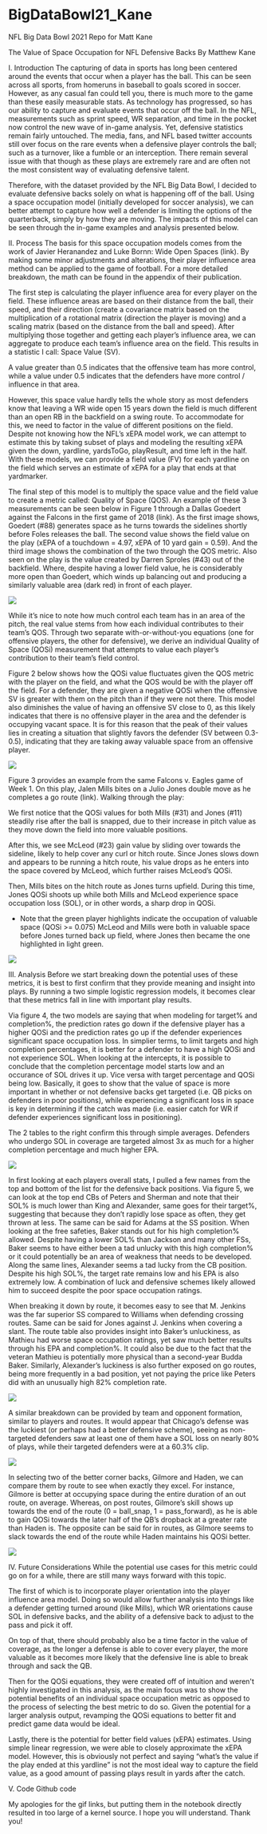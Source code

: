 # BigDataBowl21_Kane
NFL Big Data Bowl 2021 Repo for Matt Kane

The Value of Space Occupation for NFL Defensive Backs
By Matthew Kane

I. Introduction
The capturing of data in sports has long been centered around the events that occur when a player has the ball. This can be seen across all sports, from homeruns in baseball to goals scored in soccer. However, as any casual fan could tell you, there is much more to the game than these easily measurable stats. As technology has progressed, so has our ability to capture and evaluate events that occur off the ball. In the NFL, measurements such as sprint speed, WR separation, and time in the pocket now control the new wave of in-game analysis. Yet, defensive statistics remain fairly untouched. The media, fans, and NFL based twitter accounts still over focus on the rare events when a defensive player controls the ball; such as a turnover, like a fumble or an interception. There remain several issue with that though as these plays are extremely rare and are often not the most consistent way of evaluating defensive talent.

Therefore, with the dataset provided by the NFL Big Data Bowl, I decided to evaluate defensive backs solely on what is happening off of the ball. Using a space occupation model (initially developed for soccer analysis), we can better attempt to capture how well a defender is limiting the options of the quarterback, simply by how they are moving. The impacts of this model can be seen through the in-game examples and analysis presented below.

II. Process
The basis for this space occupation models comes from the work of Javier Heranandez and Luke Bornn: Wide Open Spaces (link). By making some minor adjustments and alterations, their player influence area method can be applied to the game of football. For a more detailed breakdown, the math can be found in the appendix of their publication.

The first step is calculating the player influence area for every player on the field. These influence areas are based on their distance from the ball, their speed, and their direction (create a covariance matrix based on the multiplication of a rotational matrix (direction the player is moving) and a scaling matrix (based on the distance from the ball and speed). After multiplying those together and getting each player’s influence area, we can aggregate to produce each team’s influence area on the field. This results in a statistic I call: Space Value (SV).

A value greater than 0.5 indicates that the offensive team has more control, while a value under 0.5 indicates that the defenders have more control / influence in that area.

However, this space value hardly tells the whole story as most defenders know that leaving a WR wide open 15 years down the field is much different than an open RB in the backfield on a swing route. To accommodate for this, we need to factor in the value of different positions on the field. Despite not knowing how the NFL’s xEPA model work, we can attempt to estimate this by taking subset of plays and modeling the resulting xEPA given the down, yardline, yardsToGo, playResult, and time left in the half. With these models, we can provide a field value (FV) for each yardline on the field which serves an estimate of xEPA for a play that ends at that yardmarker.

The final step of this model is to multiply the space value and the field value to create a metric called: Quality of Space (QOS). An example of these 3 measurements can be seen below in Figure 1 through a Dallas Goedert against the Falcons in the first game of 2018 (link). As the first image shows, Goedert (#88) generates space as he turns towards the sidelines shortly before Foles releases the ball. The second value shows the field value on the play (xEPA of a touchdown = 4.97, xEPA of 10 yard gain = 0.59). And the third image shows the combination of the two through the QOS metric. Also seen on the play is the value created by Darren Sproles (#43) out of the backfield. Where, despite having a lower field value, he is considerably more open than Goedert, which winds up balancing out and producing a similarly valuable area (dark red) in front of each player.

![](animation_SV_2018090600_2624.gif)

While it’s nice to note how much control each team has in an area of the pitch, the real value stems from how each individual contributes to their team’s QOS. Through two separate with-or-without-you equations (one for offensive players, the other for defensive), we derive an individual Quality of Space (QOSi) measurement that attempts to value each player’s contribution to their team’s field control.

Figure 2 below shows how the QOSi value fluctuates given the QOS metric with the player on the field, and what the QOS would be with the player off the field. For a defender, they are given a negative QOSi when the offensive SV is greater with them on the pitch than if they were not there. This model also diminishes the value of having an offensive SV close to 0, as this likely indicates that there is no offensive player in the area and the defender is occupying vacant space. It is for this reason that the peak of their values lies in creating a situation that slightly favors the defender (SV between 0.3-0.5), indicating that they are taking away valuable space from an offensive player.

![](QOSi_equations_anim2.gif)

Figure 3 provides an example from the same Falcons v. Eagles game of Week 1. On this play, Jalen Mills bites on a Julio Jones double move as he completes a go route (link). Walking through the play:

We first notice that the QOSi values for both Mills (#31) and Jones (#11) steadily rise after the ball is snapped, due to their increase in pitch value as they move down the field into more valuable positions.

After this, we see McLeod (#23) gain value by sliding over towards the sideline, likely to help cover any curl or hitch route. Since Jones slows down and appears to be running a hitch route, his value drops as he enters into the space covered by McLeod, which further raises McLeod’s QOSi.

Then, Mills bites on the hitch route as Jones turns upfield. During this time, Jones QOSi shoots up while both Mills and McLeod experience space occupation loss (SOL), or in other words, a sharp drop in QOSi.

-   Note that the green player highlights indicate the occupation of valuable space (QOSi >= 0.075)
    McLeod and Mills were both in valuable space before Jones turned back up field, where Jones then became the one highlighted in light green.


![](animation_QOS_2018090600_2474.gif)

III. Analysis
Before we start breaking down the potential uses of these metrics, it is best to first confirm that they provide meaning and insight into plays. By running a two simple logistic regression models, it becomes clear that these metrics fall in line with important play results.

Via figure 4, the two models are saying that when modeling for target% and completion%, the prediction rates go down if the defensive player has a higher QOSi and the prediction rates go up if the defender experiences significant space occupation loss. In simplier terms, to limit targets and high completion percentages, it is better for a defender to have a high QOSi and not experience SOL. When looking at the intercepts, it is possible to conclude that the completion percentage model starts low and an occurance of SOL drives it up. Vice versa with target percentage and QOSi being low. Basically, it goes to show that the value of space is more important in whether or not defensive backs get targeted (i.e. QB picks on defenders in poor positions), while experiencing a significant loss in space is key in determining if the catch was made (i.e. easier catch for WR if defender experiences significant loss in positioning).

The 2 tables to the right confirm this through simple averages. Defenders who undergo SOL in coverage are targeted almost 3x as much for a higher completion percentage and much higher EPA.

![](figure4.png)


In first looking at each players overall stats, I pulled a few names from the top and bottom of the list for the defensive back positions. Via figure 5, we can look at the top end CBs of Peters and Sherman and note that their SOL% is much lower than King and Alexander, same goes for their target%, suggesting that because they don’t rapidly lose space as often, they get thrown at less. The same can be said for Adams at the SS position. When looking at the free safeties, Baker stands out for his high completion% allowed. Despite having a lower SOL% than Jackson and many other FSs, Baker seems to have either been a tad unlucky with this high completion% or it could potentially be an area of weakness that needs to be developed. Along the same lines, Alexander seems a tad lucky from the CB position. Despite his high SOL%, the target rate remains low and his EPA is also extremely low. A combination of luck and defensive schemes likely allowed him to succeed despite the poor space occupation ratings.

When breaking it down by route, it becomes easy to see that M. Jenkins was the far superior SS compared to Williams when defending crossing routes. Same can be said for Jones against J. Jenkins when covering a slant. The route table also provides insight into Baker’s unluckiness, as Mathieu had worse space occupation ratings, yet saw much better results through his EPA and completion%. It could also be due to the fact that the veteran Mathieu is potentially more physical than a second-year Budda Baker. Similarly, Alexander’s luckiness is also further exposed on go routes, being more frequently in a bad position, yet not paying the price like Peters did with an unusually high 82% completion rate.


![](figure5.png)

A similar breakdown can be provided by team and opponent formation, similar to players and routes. It would appear that Chicago’s defense was the luckiest (or perhaps had a better defensive scheme), seeing as non-targeted defenders saw at least one of them have a SOL loss on nearly 80% of plays, while their targeted defenders were at a 60.3% clip.

![](figure6.png)

In selecting two of the better corner backs, Gilmore and Haden, we can compare them by route to see when exactly they excel. For instance, Gilmore is better at occupying space during the entire duration of an out route, on average. Whereas, on post routes, Gilmore’s skill shows up towards the end of the route (0 = ball_snap, 1 = pass_forward), as he is able to gain QOSi towards the later half of the QB’s dropback at a greater rate than Haden is. The opposite can be said for in routes, as Gilmore seems to slack towards the end of the route while Haden maintains his QOSi better.

![](figure7.png)



IV. Future Considerations
While the potential use cases for this metric could go on for a while, there are still many ways forward with this topic.

The first of which is to incorporate player orientation into the player influence area model. Doing so would allow further analysis into things like a defender getting turned around (like Mills), which WR orientations cause SOL in defensive backs, and the ability of a defensive back to adjust to the pass and pick it off.

On top of that, there should probably also be a time factor in the value of coverage, as the longer a defense is able to cover every player, the more valuable as it becomes more likely that the defensive line is able to break through and sack the QB.

Then for the QOSi equations, they were created off of intuition and weren't highly investigated in this analysis, as the main focus was to show the potential benefits of an individual space occupation metric as opposed to the process of selecting the best metric to do so. Given the potential for a larger analysis output, revamping the QOSi equations to better fit and predict game data would be ideal.

Lastly, there is the potential for better field values (xEPA) estimates. Using simple linear regression, we were able to closely approximate the xEPA model. However, this is obviously not perfect and saying “what’s the value if the play ended at this yardline” is not the most ideal way to capture the field value, as a good amount of passing plays result in yards after the catch.



V. Code
Github code

My apologies for the gif links, but putting them in the notebook directly resulted in too large of a kernel source. I hope you will understand. Thank you!













